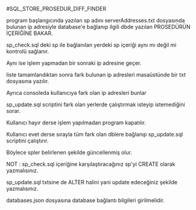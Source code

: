 #SQL_STORE_PROSEDUR_DIFF_FINDER

program başlangıcında yazılan sp adını serverAddresses.txt dosyasında bulunan ip adresiyle database'e bağlanıp ilgili dbde yazılan PROSEDÜRÜN İÇERİĞİNE BAKAR.

sp_check.sql deki sp ile bağlanılan yerdeki sp içeriği aynı mı değil mi kontrolü sağlanır.

Aynı ise işlem yapmadan bir sonraki ip adresine geçer.

liste tamamlandıktan sonra fark bulunan ip adresleri masaüstünde bir txt dosyasına yazılır.

Ayrıca consoleda kullanıcıya fark olan ip adresleri bunlar

sp_update.sql scriptini fark olan yerlerde çalıştırmak isteyip istemediğini sorar.

Kullanıcı hayır derse işlem yapılmadan program kapatılır.

Kullanıcı evet derse sırayla tüm fark olan dblere bağlanıp sp_update.sql scriptini çalıştırır.

Böylece spler belirlenen şekilde güncellenmiş olur.


NOT : sp_check.sql içeriğine karşılaştıracağınız sp'yi CREATE olarak yazmalısınız.

sp_update.sql txtsine de ALTER halini yani update edeceğiniz şekilde yazmalısınız.

databases.json dosyasına database bağlantı bilgileri girilmelidir.

